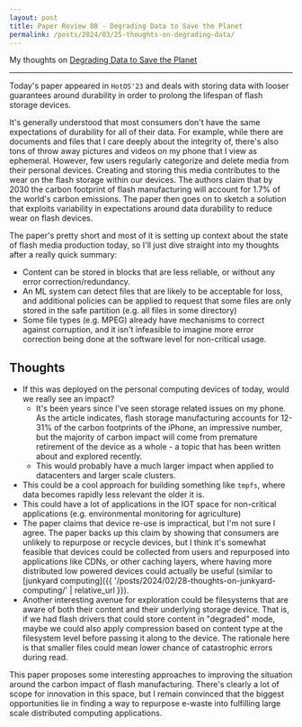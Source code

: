 ```yaml
---
layout: post
title: Paper Review 08 - Degrading Data to Save the Planet
permalink: /posts/2024/03/25-thoughts-on-degrading-data/
---
```


My thoughts on [Degrading Data to Save the Planet](https://sigops.org/s/conferences/hotos/2023/papers/zuck.pdf)

---

Today's paper appeared in `HotOS'23` and deals with storing data with looser
guarantees around durability in order to prolong the lifespan of flash storage
devices.

It's generally understood that most consumers don't have the same expectations
of durability for all of their data. For example, while there are documents and
files that I care deeply about the integrity of, there's also tons of throw away
pictures and videos on my phone that I view as ephemeral. However, few users
regularly categorize and delete media from their personal devices. Creating and
storing this media contributes to the wear on the flash storage within our
devices. The authors claim that by 2030 the carbon footprint of flash
manufacturing will account for 1.7% of the world's carbon emissions. The paper
then goes on to sketch a solution that exploits variability in expectations
around data durability to reduce wear on flash devices.

The paper's pretty short and most of it is setting up context about the state of
flash media production today, so I'll just dive straight into my thoughts after
a really quick summary:

- Content can be stored in blocks that are less reliable, or without any error
  correction/redundancy.
- An ML system can detect files that are likely to be acceptable for loss, and
  additional policies can be applied to request that some files are only stored
  in the safe partition (e.g. all files in some directory)
- Some file types (e.g. MPEG) already have mechanisms to correct against
  corruption, and it isn't infeasible to imagine more error correction being
  done at the software level for non-critical usage.

## Thoughts

- If this was deployed on the personal computing devices of today, would we
  really see an impact?
    - It's been years since I've seen storage related issues on my phone. As the
      article indicates, flash storage manufacturing accounts for 12-31% of the
      carbon footprints of the iPhone, an impressive number, but the majority of
      carbon impact will come from premature retirement of the device as a
      whole - a topic that has been written about and explored recently.
    - This would probably have a much larger impact when applied to datacenters
      and larger scale clusters.
- This could be a cool approach for building something like `tmpfs`, where data
  becomes rapidly less relevant the older it is.
- This could have a lot of applications in the IOT space for non-critical
  applications (e.g. environmental monitoring for agriculture)
- The paper claims that device re-use is impractical, but I'm not sure I agree.
  The paper backs up this claim by showing that consumers are unlikely to
  repurpose or recycle devices, but I think it's somewhat feasible that devices
  could be collected from users and repurposed into applications like CDNs, or
  other caching layers, where having more distributed low powered devices could
  actually be useful (similar to [junkyard computing]({{ '/posts/2024/02/28-thoughts-on-junkyard-computing/' | relative_url }}).
- Another interesting avenue for exploration could be filesystems that are aware
  of both their content and their underlying storage device. That is, if we had
  flash drivers that could store content in "degraded" mode, maybe we could also
  apply compression based on content type at the filesystem level before passing
  it along to the device. The rationale here is that smaller files could mean
  lower chance of catastrophic errors during read.

This paper proposes some interesting approaches to improving the situation
around the carbon impact of flash manufacturing. There's clearly a lot of scope
for innovation in this space, but I remain convinced that the biggest
opportunities lie in finding a way to repurpose e-waste into fulfilling large
scale distributed computing applications.
